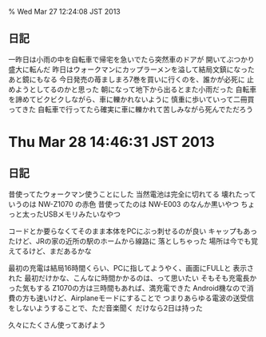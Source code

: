 % Wed Mar 27 12:24:08 JST 2013

## 日記

一昨日は小雨の中を自転車で帰宅を急いでたら突然車のドアが
開いてぶつかり盛大に転んだ
昨日はウォークマンにカップラーメンを溢して結局文鎮になった
あと鏡にもなる
今日発売の苺ましまろ7巻を買いに行くのを、誰かが必死に
止めようとしてるのかと思った
朝になって地下から出るとまた小雨だった
自転車を諦めてビクビクしながら、車に轢かれないように
慎重に歩いていって二冊買ってきた
自転車で行ってたら確実に車に轢かれて苦しみながら死んでただろう

# Thu Mar 28 14:46:31 JST 2013

## 日記

昔使ってたウォークマン使うことにした
当然電池は完全に切れてる
壊れたっていうのは NW-Z1070 の赤色
昔使ってたのは NW-E003 のなんか黒いやつ
ちょっと太ったUSBメモリみたいなやつ

コードとか要らなくてそのまま本体をPCにぶっ刺せるのが良い
キャップもあったけど、JRの家の近所の駅のホームから線路に
落としちゃった
場所は今でも覚えてるけど、まだあるかな

最初の充電は結局16時間くらい、PCに指してようやく、画面にFULLと
表示された
最初だけかな、こんなに時間かかるのは、って思いたい
そもそも充電長かった気もする
Z1070の方は三時間もあれば、満充電できた
Android機なので消費の方も速いけど、Airplaneモードにすることで
つまりあらゆる電波の送受信をしないようすることで、ただ音楽聞く
だけなら2日は持った

久々にたくさん使ってあげよう

